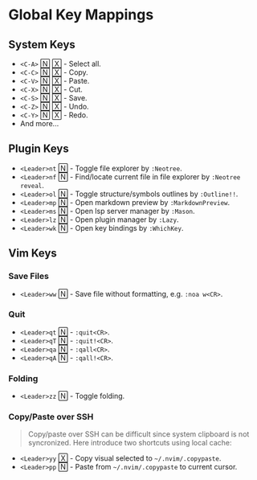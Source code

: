 # Global Key Mappings

## System Keys

- `<C-A>` 🄽 🅇 - Select all.
- `<C-C>` 🄽 🅇 - Copy.
- `<C-V>` 🄽 🅇 - Paste.
- `<C-X>` 🄽 🅇 - Cut.
- `<C-S>` 🄽 🅇 - Save.
- `<C-Z>` 🄽 🅇 - Undo.
- `<C-Y>` 🄽 🅇 - Redo.
- And more...

## Plugin Keys

- `<Leader>nt` 🄽 - Toggle file explorer by `:Neotree`.
- `<Leader>nf` 🄽 - Find/locate current file in file explorer by `:Neotree reveal`.
- `<Leader>ol` 🄽 - Toggle structure/symbols outlines by `:Outline!!`.
- `<Leader>mp` 🄽 - Open markdown preview by `:MarkdownPreview`.
- `<Leader>ms` 🄽 - Open lsp server manager by `:Mason`.
- `<Leader>lz` 🄽 - Open plugin manager by `:Lazy`.
- `<Leader>wk` 🄽 - Open key bindings by `:WhichKey`.

## Vim Keys

### Save Files

- `<Leader>ww` 🄽 - Save file without formatting, e.g. `:noa w<CR>`.

### Quit

- `<Leader>qt` 🄽 - `:quit<CR>`.
- `<Leader>qT` 🄽 - `:quit!<CR>`.
- `<Leader>qa` 🄽 - `:qall<CR>`.
- `<Leader>qA` 🄽 - `:qall!<CR>`.

### Folding

- `<Leader>zz` 🄽 - Toggle folding.

### Copy/Paste over SSH

> Copy/paste over SSH can be difficult since system clipboard is not syncronized. Here introduce two shortcuts using local cache:

- `<Leader>yy` 🅇 - Copy visual selected to `~/.nvim/.copypaste`.
- `<Leader>pp` 🄽 - Paste from `~/.nvim/.copypaste` to current cursor.
